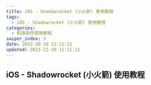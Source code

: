 ```yaml
---
title: iOS - Shadowrocket (小火箭) 使用教程
tags:
  - iOS - Shadowrocket (小火箭) 使用教程
categories:
  - 机场软件使用教程
swiper_index: 3
date: 2022-10-10 11:11:11
updated: 2022-12-10 11:11:11
---
```

## iOS - Shadowrocket (小火箭) 使用教程
